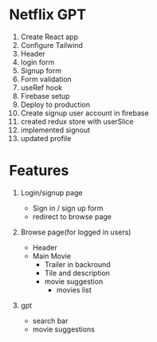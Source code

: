 <!-- --------------------NetflixGPT--------------------------------- -->

# Netflix GPT

1. Create React app
2. Configure Tailwind
3. Header
4. login form
5. Signup form
6. Form validation
7. useRef hook
8. Firebase setup
9. Deploy to production
10. Create signup user account in firebase
11. created redux store with userSlice
12. implemented signout
13. updated profile

# Features

1. Login/signup page
   - Sign in / sign up form
   - redirect to browse page
2. Browse page(for logged in users)

   - Header
   - Main Movie
     - Trailer in backround
     - Tile and description
     - movie suggestion
       - movies list

3. gpt
   - search bar
   - movie suggestions
